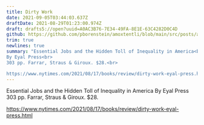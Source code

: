 ```yaml
---
title: Dirty Work
date: 2021-09-05T03:44:03.637Z
draftDate: 2021-08-29T01:23:00.974Z
draft: drafts5://open?uuid=A0AC3B76-7E34-49FA-8E1E-63C4282D0C4D
github: https://github.com/pborenstein/amoxtentli/blob/main/src/posts/a0ac3b76-7e34-49fa-8e1e-63c4282d0c4d.md
trim: true
newlines: true
summary: "Essential Jobs and the Hidden Toll of Inequality in America<br>
By Eyal Press<br>
303 pp. Farrar, Straus & Giroux. $28.<br>

https://www.nytimes.com/2021/08/17/books/review/dirty-work-eyal-press.html"
---
```


Essential Jobs and the Hidden Toll of Inequality in America
By Eyal Press
303 pp. Farrar, Straus & Giroux. $28.

https://www.nytimes.com/2021/08/17/books/review/dirty-work-eyal-press.html
